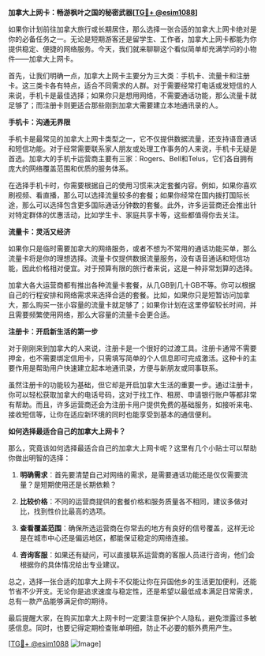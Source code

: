 **加拿大上网卡：畅游枫叶之国的秘密武器[[TG💪+ @esim1088](https://t.me/s/esim1088)]**

如果你计划前往加拿大旅行或长期居住，那么选择一张合适的加拿大上网卡绝对是你的必备任务之一。无论是短期游客还是留学生、工作者，加拿大上网卡都能为你提供稳定、便捷的网络服务。今天，我们就来聊聊这个看似简单却充满学问的小物件——加拿大上网卡。

首先，让我们明确一点，加拿大上网卡主要分为三大类：手机卡、流量卡和注册卡。这三类卡各有特点，适合不同需求的人群。对于需要经常打电话或发短信的人来说，手机卡是最佳选择；如果你只是想用网络，不需要通话功能，那么流量卡就足够了；而注册卡则更适合那些刚到加拿大需要建立本地通讯录的人。

**手机卡：沟通无界限**

手机卡是最常见的加拿大上网卡类型之一，它不仅提供数据流量，还支持语音通话和短信功能。对于经常需要联系家人朋友或处理工作事务的人来说，手机卡无疑是首选。加拿大的手机卡运营商主要有三家：Rogers、Bell和Telus，它们各自拥有庞大的网络覆盖范围和优质的服务体系。

在选择手机卡时，你需要根据自己的使用习惯来决定套餐内容。例如，如果你喜欢刷视频、看直播，那么可以选择流量较多的套餐；如果你经常在国内拨打国际长途，那么可以选择包含更多国际通话分钟数的套餐。此外，许多运营商还会推出针对特定群体的优惠活动，比如学生卡、家庭共享卡等，这些都值得你去关注。

**流量卡：灵活又经济**

如果你只是临时需要加拿大的网络服务，或者不想为不常用的通话功能买单，那么流量卡将是你的理想选择。流量卡仅提供数据流量服务，没有语音通话和短信功能，因此价格相对便宜。对于预算有限的旅行者来说，这是一种非常划算的选择。

加拿大各大运营商都有推出各种流量卡套餐，从几GB到几十GB不等。你可以根据自己的行程安排和网络需求来选择合适的套餐。比如，如果你只是短暂访问加拿大，那么购买一张小容量的流量卡就足够了；如果你计划在这里停留较长时间，并且需要频繁使用网络，那么大容量的流量卡会更合适。

**注册卡：开启新生活的第一步**

对于刚刚来到加拿大的人来说，注册卡是一个很好的过渡工具。注册卡通常不需要押金，也不需要绑定信用卡，只需填写简单的个人信息即可完成激活。这种卡的主要作用是帮助用户快速建立起本地通讯录，方便与新朋友或同事联系。

虽然注册卡的功能较为基础，但它却是开启加拿大生活的重要一步。通过注册卡，你可以轻松获取加拿大的电话号码，这对于找工作、租房、申请银行账户等都非常有帮助。而且，许多运营商还会为注册卡用户提供免费的基础服务，如接听来电、接收短信等，让你在适应新环境的同时也能享受到基本的通信便利。

**如何选择最适合自己的加拿大上网卡？**

那么，究竟该如何选择最适合自己的加拿大上网卡呢？这里有几个小贴士可以帮助你做出明智的选择：

1. **明确需求**：首先要清楚自己对网络的需求，是需要通话功能还是仅仅需要流量？是短期使用还是长期依赖？
   
2. **比较价格**：不同的运营商提供的套餐价格和服务质量各不相同，建议多做对比，找到性价比最高的选项。
   
3. **查看覆盖范围**：确保所选运营商在你常去的地方有良好的信号覆盖，这样无论是在城市中心还是偏远地区，都能保证稳定的网络连接。
   
4. **咨询客服**：如果还有疑问，可以直接联系运营商的客服人员进行咨询，他们会根据你的具体情况给出专业建议。

总之，选择一张合适的加拿大上网卡不仅能让你在异国他乡的生活更加便利，还能节省不少开支。无论你是追求速度与稳定性，还是希望以最低成本满足日常需求，总有一款产品能够满足你的期待。

最后提醒大家，在购买加拿大上网卡时一定要注意保护个人隐私，避免泄露过多敏感信息。同时，也要记得定期检查账单明细，防止不必要的额外费用产生。

[[TG💪+ @esim1088](https://t.me/s/esim1088) ![Image](https://i.postimg.cc/4NQfJmqS/Snipaste-2025-05-13-00-14-12.png)]